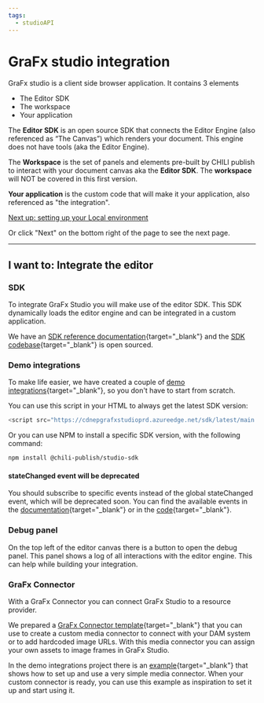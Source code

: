 ```yaml
---
tags:
  - studioAPI
---
```


# GraFx studio integration

GraFx studio is a client side browser application.
It contains 3 elements

- The Editor SDK
- The workspace
- Your application 

The **Editor SDK** is an open source SDK that connects the Editor Engine (also referenced as “The Canvas”) which renders your document. This engine does not have tools (aka the Editor Engine).
 
The **Workspace** is the set of panels and elements pre-built by CHILI publish to interact with your document canvas aka the **Editor SDK**.
The **workspace** will NOT be covered in this first version.

**Your application** is the custom code that will make it your application, also referenced as "the integration".

[Next up: setting up your Local environment](local_environment.md)

Or click "Next" on the bottom right of the page to see the next page.

---

## I want to: Integrate the editor

### SDK

To integrate GraFx Studio you will make use of the editor SDK. This SDK dynamically loads the editor engine and can be integrated in a custom application.

We have an [SDK reference documentation](/GraFx_studio/sdk/){target="_blank"} and the [SDK codebase](https://github.com/chili-publish/studio-sdk){target="_blank"} is open sourced.

### Demo integrations

To make life easier, we have created a couple of [demo integrations](https://github.com/chili-publish/studio-sdk-integration-examples){target="_blank"}, so you don't have to start from scratch.

You can use this script in your HTML to always get the latest SDK version:


``` js
<script src="https://cdnepgrafxstudioprd.azureedge.net/sdk/latest/main.js"></script>
```

Or you can use NPM to install a specific SDK version, with the following command:

``` bash
npm install @chili-publish/studio-sdk
```

#### stateChanged event will be deprecated

You should subscribe to specific events instead of the global stateChanged event, which will be deprecated soon. You can find the available events in the [documentation](https://docs.chiligrafx.com/GraFx_studio/sdk/classes/controllers_SubscriberController.SubscriberController/){target="_blank"} or in the [code](https://github.com/chili-publish/studio-sdk/blob/main/src/controllers/SubscriberController.ts){target="_blank"}.

### Debug panel

On the top left of the editor canvas there is a button to open the debug panel. This panel shows a log of all interactions with the editor engine. This can help while building your integration.

### GraFx Connector

With a GraFx Connector you can connect GraFx Studio to a resource provider.

We prepared a [GraFx Connector template](https://github.com/chili-publish/grafx-connector-template){target="_blank"} that you can use to create a custom media connector to connect with your DAM system or to add hardcoded image URLs. With this media connector you can assign your own assets to image frames in GraFx Studio.

In the demo integrations project there is an [example](https://github.com/chili-publish/studio-sdk-integration-examples/tree/main/ts-connector-example){target="_blank"} that shows how to set up and use a very simple media connector. When your custom connector is ready, you can use this example as inspiration to set it up and start using it.